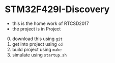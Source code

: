# STM32F429I-Discovery
+ this is the home work of RTCSD2017
+ the project is in Project
0. download this using ```git```
1. get into project using ```cd``` 
2. build project using ```make```
3. simulate using ```startup.sh```
